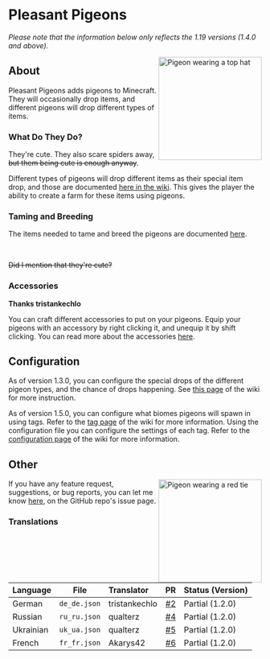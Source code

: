 # Pleasant Pigeons
_Please note that the information below only reflects the 1.19 versions (1.4.0 and above)._

<img src="https://user-images.githubusercontent.com/66281330/155865075-7360c978-2826-4474-84aa-0d1a73ac8971.png" alt="Pigeon wearing a top hat" width=205 align="right">

## About

Pleasant Pigeons adds pigeons to Minecraft. They will occasionally drop items, and different pigeons will drop different types of items.

### What Do They Do?

They're cute. They also scare spiders away, <s>but them being cute is enough anyway</s>.

Different types of pigeons will drop different items as their special item drop, and those are documented [here in the wiki](https://github.com/ThePoultryMan/Pigeons/wiki/Pigeon#special-drops). This gives the player the ability to create a farm for these items using pigeons.

### Taming and Breeding

The items needed to tame and breed the pigeons are documented [here](https://github.com/ThePoultryMan/Pigeons/wiki/Tags).

<br>

<s>Did I mention that they're cute?</s>

### Accessories

**Thanks tristankechlo**

You can craft different accessories to put on your pigeons. Equip your pigeons with an accessory by right clicking it, and unequip it by shift clicking. You can read more about the accessories [here](https://github.com/ThePoultryMan/Pigeons/wiki/Pigeon#accessories).

## Configuration

As of version 1.3.0, you can configure the special drops of the different pigeon types, and the chance of drops happening. See [this page](https://github.com/ThePoultryMan/Pigeons/wiki/Configuration) of the wiki for more instruction.

As of version 1.5.0, you can configure what biomes pigeons will spawn in using tags. Refer to the [tag page](https://github.com/ThePoultryMan/Pigeons/wiki/Tags) of the wiki for more information. Using the configuration file you can configure the settings of each tag. Refer to the [configuration page](https://github.com/ThePoultryMan/Pigeons/wiki/Configuration) of the wiki for more information.

## Other

<img src="https://user-images.githubusercontent.com/66281330/155865523-1a97c8b1-09ed-4530-b4fc-9ec7926a5181.png" alt="Pigeon wearing a red tie" width=205 align="right">

If you have any feature request, suggestions, or bug reports, you can let me know [here](https://github.com/ThePoultryMan/Pigeons/issues), on the GitHub repo's issue page.

### Translations

| Language | File | Translator | PR | Status (Version) |
| :-- | :-: | :-- | --: | :-- |
| German | `de_de.json` | tristankechlo | [#2](https://github.com/ThePoultryMan/Pigeons/pull/2) | Partial (1.2.0) |
| Russian | `ru_ru.json` | qualterz | [#4](https://github.com/ThePoultryMan/Pigeons/pull/4) | Partial (1.2.0) |
| Ukrainian | `uk_ua.json` | qualterz | [#5](https://github.com/ThePoultryMan/Pigeons/pull/5) | Partial (1.2.0) |
| French | `fr_fr.json` | Akarys42 | [#6](https://github.com/ThePoultryMan/Pigeons/pull/6) | Partial (1.2.0) |
